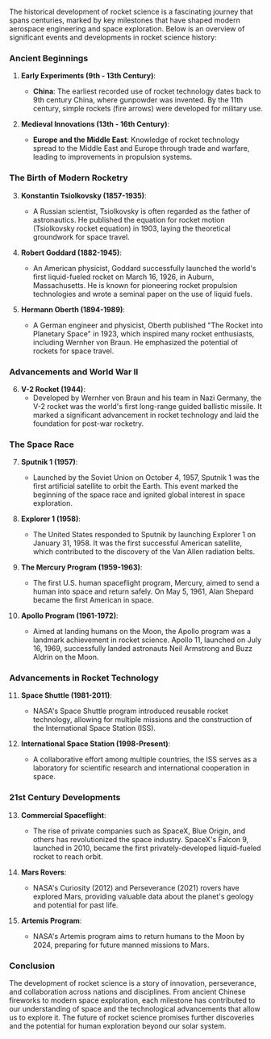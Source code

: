 The historical development of rocket science is a fascinating journey that spans centuries, marked by key milestones that have shaped modern aerospace engineering and space exploration. Below is an overview of significant events and developments in rocket science history:

### Ancient Beginnings

1. **Early Experiments (9th - 13th Century)**:
   - **China**: The earliest recorded use of rocket technology dates back to 9th century China, where gunpowder was invented. By the 11th century, simple rockets (fire arrows) were developed for military use.

2. **Medieval Innovations (13th - 16th Century)**:
   - **Europe and the Middle East**: Knowledge of rocket technology spread to the Middle East and Europe through trade and warfare, leading to improvements in propulsion systems.

### The Birth of Modern Rocketry

3. **Konstantin Tsiolkovsky (1857-1935)**:
   - A Russian scientist, Tsiolkovsky is often regarded as the father of astronautics. He published the equation for rocket motion (Tsiolkovsky rocket equation) in 1903, laying the theoretical groundwork for space travel.

4. **Robert Goddard (1882-1945)**:
   - An American physicist, Goddard successfully launched the world's first liquid-fueled rocket on March 16, 1926, in Auburn, Massachusetts. He is known for pioneering rocket propulsion technologies and wrote a seminal paper on the use of liquid fuels.

5. **Hermann Oberth (1894-1989)**:
   - A German engineer and physicist, Oberth published "The Rocket into Planetary Space" in 1923, which inspired many rocket enthusiasts, including Wernher von Braun. He emphasized the potential of rockets for space travel.

### Advancements and World War II

6. **V-2 Rocket (1944)**:
   - Developed by Wernher von Braun and his team in Nazi Germany, the V-2 rocket was the world's first long-range guided ballistic missile. It marked a significant advancement in rocket technology and laid the foundation for post-war rocketry.

### The Space Race

7. **Sputnik 1 (1957)**:
   - Launched by the Soviet Union on October 4, 1957, Sputnik 1 was the first artificial satellite to orbit the Earth. This event marked the beginning of the space race and ignited global interest in space exploration.

8. **Explorer 1 (1958)**:
   - The United States responded to Sputnik by launching Explorer 1 on January 31, 1958. It was the first successful American satellite, which contributed to the discovery of the Van Allen radiation belts.

9. **The Mercury Program (1959-1963)**:
   - The first U.S. human spaceflight program, Mercury, aimed to send a human into space and return safely. On May 5, 1961, Alan Shepard became the first American in space.

10. **Apollo Program (1961-1972)**:
    - Aimed at landing humans on the Moon, the Apollo program was a landmark achievement in rocket science. Apollo 11, launched on July 16, 1969, successfully landed astronauts Neil Armstrong and Buzz Aldrin on the Moon.

### Advancements in Rocket Technology

11. **Space Shuttle (1981-2011)**:
    - NASA's Space Shuttle program introduced reusable rocket technology, allowing for multiple missions and the construction of the International Space Station (ISS).

12. **International Space Station (1998-Present)**:
    - A collaborative effort among multiple countries, the ISS serves as a laboratory for scientific research and international cooperation in space.

### 21st Century Developments

13. **Commercial Spaceflight**:
    - The rise of private companies such as SpaceX, Blue Origin, and others has revolutionized the space industry. SpaceX's Falcon 9, launched in 2010, became the first privately-developed liquid-fueled rocket to reach orbit.

14. **Mars Rovers**:
    - NASA's Curiosity (2012) and Perseverance (2021) rovers have explored Mars, providing valuable data about the planet's geology and potential for past life.

15. **Artemis Program**:
    - NASA's Artemis program aims to return humans to the Moon by 2024, preparing for future manned missions to Mars.

### Conclusion

The development of rocket science is a story of innovation, perseverance, and collaboration across nations and disciplines. From ancient Chinese fireworks to modern space exploration, each milestone has contributed to our understanding of space and the technological advancements that allow us to explore it. The future of rocket science promises further discoveries and the potential for human exploration beyond our solar system.